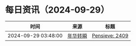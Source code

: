 ﻿# 每日资讯（2024-09-29）

|时间|来源|标题|
|---|---|---|
|2024-09-29 03:48:00|[年华转瞬](https://blog.xiaket.org/feed.xml)|[Pensieve: 2409](https://xiaket.github.io/2024/pensieve-2409.html)|

